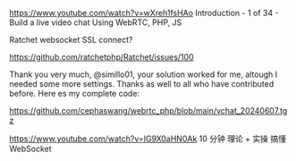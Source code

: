 https://www.youtube.com/watch?v=wXreh1fsHAo
Introduction - 1 of 34 - Build a live video chat Using WebRTC, PHP, JS

Ratchet websocket SSL connect?

https://github.com/ratchetphp/Ratchet/issues/100

Thank you very much, @simillo01, your solution worked for me, altough I needed some more settings. Thanks as well to all who have contributed before. Here es my complete code:

https://github.com/cephaswang/webrtc_php/blob/main/vchat_20240607.tgz

https://www.youtube.com/watch?v=IG9X0aHN0Ak
10 分钟 理论 + 实操 搞懂 WebSocket
